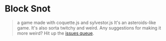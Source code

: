 # Block Snot
> a game made with coquette.js and sylvestor.js
It's an asteroids-like game. It's also sorta twitchy and weird. 
Any suggestions for making it more weird? Hit up the [issues queue](https://github.com/sethvincent/BlockSnot/issues).
